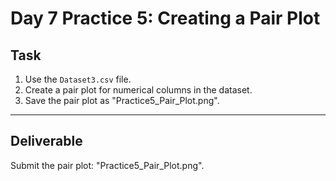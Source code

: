 # Day 7 Practice 5: Creating a Pair Plot

## Task
1. Use the `Dataset3.csv` file.
2. Create a pair plot for numerical columns in the dataset.
3. Save the pair plot as "Practice5_Pair_Plot.png".

---

## Deliverable
Submit the pair plot: "Practice5_Pair_Plot.png".